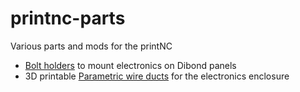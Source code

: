 # printnc-parts
Various parts and mods for the printNC

- [Bolt holders](./Electronics_Bolt_Holders) to mount electronics on Dibond panels
- 3D printable [Parametric wire ducts](./Parametric_wire_ducts) for the electronics enclosure
